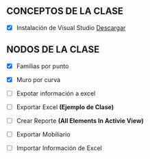 ## CONCEPTOS DE LA CLASE
- [x] Instalación de Visual Studio  [Descargar](https://visualstudio.microsoft.com/es/)

## NODOS DE LA CLASE

- [x] Familias por punto
- [x] Muro por curva
- [ ] Expotar información a excel
- [ ] Exportar Excel **(Ejemplo de Clase)**

- [ ] Crear Reporte **(All Elements In Activie View)**
- [ ] Exportar Mobiliario
- [ ] Importar Información de Excel

